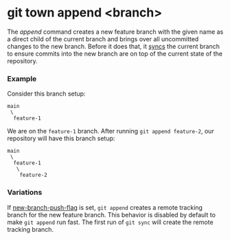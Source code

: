 # git town append &lt;branch&gt;

The _append_ command creates a new feature branch with the given name as a
direct child of the current branch and brings over all uncommitted changes to
the new branch. Before it does that, it [syncs](sync.md) the current branch to
ensure commits into the new branch are on top of the current state of the
repository.

### Example

Consider this branch setup:

```
main
 \
  feature-1
```

We are on the `feature-1` branch. After running `git append feature-2`, our
repository will have this branch setup:

```
main
 \
  feature-1
   \
    feature-2
```

### Variations

If [new-branch-push-flag](new-branch-push-flag.md) is set, `git append` creates
a remote tracking branch for the new feature branch. This behavior is disabled
by default to make `git append` run fast. The first run of `git sync` will
create the remote tracking branch.
